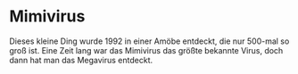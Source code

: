 # Mimivirus

Dieses kleine Ding wurde 1992 in einer Amöbe entdeckt, die nur 500-mal so groß
ist. Eine Zeit lang war das Mimivirus das größte bekannte Virus, doch dann hat
man das Megavirus entdeckt.
